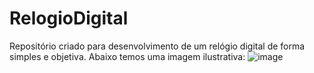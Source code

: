 # RelogioDigital
Repositório criado para desenvolvimento de um relógio digital de forma simples e objetiva.
Abaixo temos uma imagem ilustrativa: 
![image](https://user-images.githubusercontent.com/102265187/183514450-a6d5e304-1e56-4175-889f-496155347138.png)


